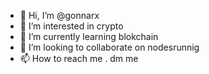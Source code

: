 - 👋 Hi, I’m @gonnarx
- 👀 I’m interested in crypto
- 🌱 I’m currently learning blokchain
- 💞️ I’m looking to collaborate on nodesrunnig
- 📫 How to reach me . dm me

<!---
gonnarx/gonnarx is a ✨ special ✨ repository because its `README.md` (this file) appears on your GitHub profile.
You can click the Preview link to take a look at your changes.
--->
